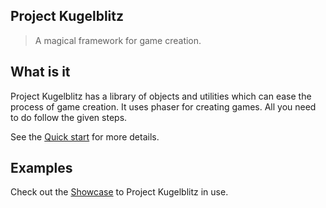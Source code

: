 ## Project Kugelblitz

> A magical framework for game creation.

## What is it

Project Kugelblitz has a library of objects and utilities which can ease the process of game creation. It uses phaser for creating games. All you need to do follow the given steps.

See the [Quick start](quick_start.md) for more details.


## Examples

Check out the [Showcase](https://github.com/docsifyjs/docsify/#showcase) to Project Kugelblitz in use.
